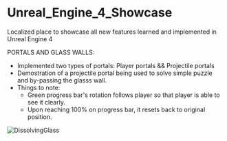 # Unreal_Engine_4_Showcase
Localized place to showcase all new features learned and implemented in Unreal Engine 4 


PORTALS AND GLASS WALLS:
  - Implemented two types of portals: Player portals && Projectile portals
  - Demostration of a projectile portal being used to solve simple puzzle and by-passing the glasss wall.
  - Things to note: 
    - Green progress bar's rotation follows player so that player is able to see it clearly. 
    - Upon reaching 100% on progress bar, it resets back to original position.


![DissolvingGlass](https://user-images.githubusercontent.com/54217603/114225759-b810d680-9940-11eb-860d-a55f6ea5f333.gif)
